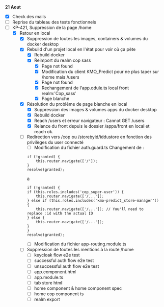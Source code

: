 **21 Aout**
- [x] Check des mails
- [ ] Reprise du tableau des tests fonctionnels 
- [ ] KP-421, Suppression de la page /home
    - [x] Retour en local
        - [x] Suppression de toutes les images, containers & volumes du docker desktop
        - [x] Rebuild d'un projet local en l'état pour voir où ça pète
            - [x] Rebuild docker
            - [x] Reimport du realm cop sass
                - [x] Page not found
                - [x] Modification du client KMO_Predict pour ne plus taper sur /home mais /users
                - [x] Page not found
                - [x] Rechangement de l'app.odule.ts local front realm:'Cop_sass'
                - [x] Page blanche
        - [x] Résolution du problème de page blanche en local
            - [x] Suppression des images & volumes apps du docker desktop
            - [x] Rebuild docker
            - [x] Reach /users et erreur navigateur : Cannot GET /users
            - [x] Relance du front depuis le dossier /apps/front en local et reach ok.
        - [ ] Redirection vers /cop ou /storebyid/iddustore en fonction des privilèges du user connecté
            - [ ] Modification du fichier auth.guard.ts
            Changement de :
            ```
            if (!granted) {
                this.router.navigate(['/']);
            }
            resolve(granted);
            ```
            à
            ```
            if (!granted) {
            if (this.roles.includes('cop_super-user')) {
                this.router.navigate(['/...']);
            } else if (this.roles.includes('kmo-predict_store-manager')) {
                this.router.navigate(['/...']); // You'll need to replace :id with the actual ID
            } else {
                this.router.navigate(['/...']);
            }
            }
            resolve(granted);
            ```
            - [ ] Modification du fichier app-routing.module.ts
        - [ ] Suppression de toutes les mentions à la route /home
            - [ ] keycloak flow e2e test
            - [ ] successful auth flow e2e test
            - [ ] unsuccessful auth flow e2e test
            - [ ] app.component.html
            - [ ] app.module.ts
            - [ ] tab store html
            - [ ] home component & home component spec
            - [ ] home cop component ts
            - [ ] realm export